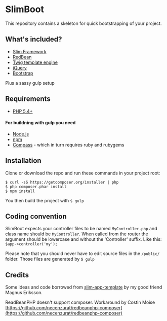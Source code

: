 # SlimBoot

This repository contains a skeleton for quick bootstrapping of your project.

## What's included?
* [Slim Framework](http://www.slimframework.com/)
* [RedBean](http://redbeanphp.com/)
* [Twig template engine](http://twig.sensiolabs.org/)
* [jQuery](http://jquery.com/)
* [Bootstrap](http://getbootstrap.com/)

Plus a sassy gulp setup

## Requirements
* [PHP 5.4+](http://php.net/)

#### For buildning with gulp you need
* [Node.js](http://nodejs.org/)
* [npm](https://www.npmjs.org/)
* [Compass](http://compass-style.org/) - which in turn requires ruby and rubygems

## Installation
Clone or download the repo and run these commands in your project root:
```
$ curl -sS https://getcomposer.org/installer | php
$ php composer.phar install
$ npm install
```
You then build the project with ```$ gulp```

## Coding convention
SlimBoot expects your controller files to be named ```MyController.php``` and class name should be ```MyController```. When called from the router the argument should be lowercase and without the 'Controller' suffix. Like this: ```$app->controller('my');```

Please note that you should never have to edit source files in the `/public/` folder. Those files are generated by `$ gulp`

## Credits
Some ideas and code borrowed from [slim-app-template](https://github.com/magnus-eriksson/slim-app-template) by my good friend Magnus Eriksson.

ReadBeanPHP doesn't support composer. Workaround by Costin Moise [https://github.com/necenzurat/redbeanphp-composer](https://github.com/necenzurat/redbeanphp-composer)

